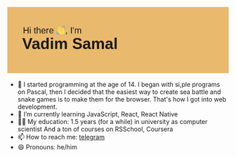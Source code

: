 ![](/header.png)

- :baby_bottle: I started programming at the age of 14. I began with si,ple programs on Pascal, then I decided that the easiest way to create sea battle and snake games is to make them for the browser. That's how I got into web development.
- 🌱 I’m currently learning JavaScript, React, React Native
- :man_student: My education: 1.5 years (for a while) in university as computer scientist And a ton of courses on RSSchool, Coursera
- :mailbox: How to reach me: [telegram](https://t.me/tinoameinside)
- 😄 Pronouns: he/him
 
<!--

- 🔭 I’m currently working on ...
- 🌱 I’m currently learning ...
- 👯 I’m looking to collaborate on ...
- 🤔 I’m looking for help with ...
- 💬 Ask me about ...
- 📫 How to reach me: ...
- 😄 Pronouns: ...
- ⚡ Fun fact: ...
-->
